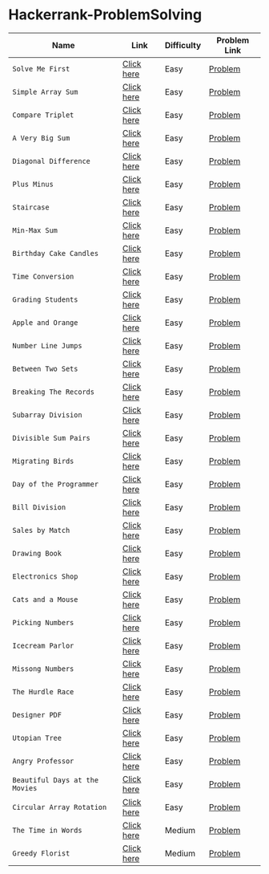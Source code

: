 # Hackerrank-ProblemSolving

| Name | Link | Difficulty | Problem Link|
| -------------- | ------------ | ----------- | ------- |
| `Solve Me First` | [Click here](https://github.com/Nitin-Diwakar/Hackerrank-ProblemSolving/blob/master/Solve%20Me%20First) | Easy    | [Problem](https://www.hackerrank.com/challenges/solve-me-first?isFullScreen=true/)    |
| `Simple Array Sum`| [Click here](https://github.com/Nitin-Diwakar/Hackerrank-ProblemSolving/blob/master/Simple%20Array%20Sum) | Easy | [Problem](https://www.hackerrank.com/challenges/simple-array-sum?isFullScreen=true)|
| `Compare Triplet`| [Click here](https://github.com/Nitin-Diwakar/Hackerrank-ProblemSolving/blob/master/Compare%20the%20Triplets) | Easy | [Problem](https://www.hackerrank.com/challenges/compare-the-triplets?isFullScreen=true)|
| `A Very Big Sum`| [Click here](https://github.com/Nitin-Diwakar/Hackerrank-ProblemSolving/blob/master/A%20Very%20Big%20Sum) | Easy | [Problem](https://www.hackerrank.com/challenges/a-very-big-sum?isFullScreen=true)|
| `Diagonal Difference`| [Click here](https://github.com/Nitin-Diwakar/Hackerrank-ProblemSolving/blob/master/Diagonal%20Difference) | Easy | [Problem](https://www.hackerrank.com/challenges/diagonal-difference?isFullScreen=true)|
| `Plus Minus`| [Click here](https://github.com/Nitin-Diwakar/Hackerrank-ProblemSolving/blob/master/Plus%20Minus) | Easy | [Problem](https://www.hackerrank.com/challenges/plus-minus?isFullScreen=true)|
| `Staircase`| [Click here](https://github.com/Nitin-Diwakar/Hackerrank-ProblemSolving/blob/master/StairCase) | Easy | [Problem](https://www.hackerrank.com/challenges/staircase?isFullScreen=true)|
| `Min-Max Sum`| [Click here](https://github.com/Nitin-Diwakar/Hackerrank-ProblemSolving/blob/master/Mini-Max%20Sum) | Easy | [Problem](https://www.hackerrank.com/challenges/mini-max-sum?isFullScreen=true)|
| `Birthday Cake Candles`| [Click here](https://github.com/Nitin-Diwakar/Hackerrank-ProblemSolving/blob/master/Birthday%20Cake%20Candles) | Easy | [Problem](https://www.hackerrank.com/challenges/birthday-cake-candles?isFullScreen=true)|
| `Time Conversion` | [Click here](https://github.com/Nitin-Diwakar/Hackerrank-ProblemSolving/blob/master/The%20Time%20in%20Words) | Easy | [Problem](https://www.hackerrank.com/challenges/time-conversion?isFullScreen=true)|
| `Grading Students` | [Click here](https://github.com/Nitin-Diwakar/Hackerrank-ProblemSolving/blob/master/Grading%20Students) | Easy | [Problem](https://www.hackerrank.com/challenges/grading?isFullScreen=true)|
| `Apple and Orange` | [Click here](https://github.com/Nitin-Diwakar/Hackerrank-ProblemSolving/blob/master/Apple%20and%20Orange) | Easy | [Problem](https://www.hackerrank.com/challenges/apple-and-orange?isFullScreen=true)|
| `Number Line Jumps` | [Click here](https://github.com/Nitin-Diwakar/Hackerrank-ProblemSolving/blob/master/Number%20Line%20Jumps) | Easy | [Problem](https://www.hackerrank.com/challenges/kangaroo?isFullScreen=true)|
|`Between Two Sets` | [Click here](https://github.com/Nitin-Diwakar/Hackerrank-ProblemSolving/blob/master/Between%20Two%20Sets) | Easy | [Problem](https://www.hackerrank.com/challenges/between-two-sets?isFullScreen=true)|
| `Breaking The Records` | [Click here](https://github.com/Nitin-Diwakar/Hackerrank-ProblemSolving/blob/master/Breaking%20the%20Records) | Easy | [Problem](https://www.hackerrank.com/challenges/breaking-best-and-worst-records?isFullScreen=true)|
| `Subarray Division` | [Click here](https://github.com/Nitin-Diwakar/Hackerrank-ProblemSolving/blob/master/Subarray%20Division) | Easy | [Problem](https://www.hackerrank.com/challenges/the-birthday-bar?isFullScreen=true)|
| `Divisible Sum Pairs` | [Click here](https://github.com/Nitin-Diwakar/Hackerrank-ProblemSolving/blob/master/Divisible%20Sum%20Pairs) | Easy | [Problem](https://www.hackerrank.com/challenges/divisible-sum-pairs?isFullScreen=true)|
| `Migrating Birds` | [Click here](https://github.com/Nitin-Diwakar/Hackerrank-ProblemSolving/blob/master/Migratory%20Birds) | Easy | [Problem](https://www.hackerrank.com/challenges/migratory-birds?isFullScreen=true)|
|`Day of the Programmer` | [Click here](https://github.com/Nitin-Diwakar/Hackerrank-ProblemSolving/blob/master/Day%20of%20the%20Programmer) | Easy | [Problem](https://www.hackerrank.com/challenges/day-of-the-programmer?isFullScreen=true)|
| `Bill Division`  | [Click here](https://github.com/Nitin-Diwakar/Hackerrank-ProblemSolving/blob/master/Bill%20Division) | Easy | [Problem](https://www.hackerrank.com/challenges/bon-appetit?isFullScreen=true)|
| `Sales by Match` | [Click here](https://github.com/Nitin-Diwakar/Hackerrank-ProblemSolving/blob/master/Sales%20by%20Match) | Easy | [Problem](https://www.hackerrank.com/challenges/sock-merchant?isFullScreen=true)|
| `Drawing Book` | [Click here](https://github.com/Nitin-Diwakar/Hackerrank-ProblemSolving/blob/master/Drawing%20Book) | Easy | [Problem](https://www.hackerrank.com/challenges/drawing-book?isFullScreen=true)|
| `Electronics Shop`| [Click here](https://github.com/Nitin-Diwakar/Hackerrank-ProblemSolving/blob/master/Electronics%20Shop) | Easy | [Problem](https://www.hackerrank.com/challenges/electronics-shop?isFullScreen=true)|
| `Cats and a Mouse` | [Click here](https://github.com/Nitin-Diwakar/Hackerrank-ProblemSolving/blob/master/Cats%20and%20a%20Mouse) | Easy | [Problem](https://www.hackerrank.com/challenges/cats-and-a-mouse?isFullScreen=true)|
|`Picking Numbers` | [Click here](https://github.com/Nitin-Diwakar/Hackerrank-ProblemSolving/blob/master/Picking%20Numbers) | Easy | [Problem](https://www.hackerrank.com/challenges/picking-numbers?isFullScreen=true)|
| `Icecream Parlor` | [Click here](https://github.com/Nitin-Diwakar/Hackerrank-ProblemSolving/blob/master/Ice%20Cream%20Parlor) | Easy | [Problem](https://www.hackerrank.com/challenges/icecream-parlor?isFullScreen=true)|
|`Missong Numbers` | [Click here](https://github.com/Nitin-Diwakar/Hackerrank-ProblemSolving/blob/master/Missing%20Numbers) | Easy | [Problem](https://www.hackerrank.com/challenges/missing-numbers?isFullScreen=true)|
| `The Hurdle Race` | [Click here](https://github.com/Nitin-Diwakar/Hackerrank-ProblemSolving/blob/master/The%20Hurdle%20Race) | Easy | [Problem](https://www.hackerrank.com/challenges/the-hurdle-race/problem?isFullScreen=false)|
| `Designer PDF` | [Click here](https://github.com/Nitin-Diwakar/Hackerrank-ProblemSolving/blob/master/Designer%20PDF)| Easy | [Problem](https://www.hackerrank.com/challenges/designer-pdf-viewer/problem?isFullScreen=false&h_r=next-challenge&h_v=zen)|
|`Utopian Tree` | [Click here](https://github.com/Nitin-Diwakar/Hackerrank-ProblemSolving/blob/master/Utopian%20Tree) | Easy | [Problem](https://www.hackerrank.com/challenges/utopian-tree/problem)|
|`Angry Professor` | [Click here](https://github.com/Nitin-Diwakar/Hackerrank-ProblemSolving/blob/master/Angry%20Professor) | Easy | [Problem](https://www.hackerrank.com/challenges/angry-professor/problem)|
| `Beautiful Days at the Movies`| [Click here](https://github.com/Nitin-Diwakar/Hackerrank-ProblemSolving/blob/master/Beautiful%20Days%20at%20the%20Movies)| Easy | [Problem](https://www.hackerrank.com/challenges/beautiful-days-at-the-movies/problem?isFullScreen=true)|
|`Circular Array Rotation`| [Click here](https://github.com/Nitin-Diwakar/Hackerrank-ProblemSolving/blob/master/Circular%20Array%20Rotation)| Easy | [Problem](https://www.hackerrank.com/challenges/circular-array-rotation/problem?isFullScreen=false)
| `The Time in Words` | [Click here](https://github.com/Nitin-Diwakar/Hackerrank-ProblemSolving/blob/master/Time%20Conversion) | Medium | [Problem](https://www.hackerrank.com/challenges/the-time-in-words?isFullScreen=true)|
|`Greedy Florist`|[Click here](https://github.com/Nitin-Diwakar/Hackerrank-ProblemSolving/blob/master/Greedy%20Florist)| Medium | [Problem](https://www.hackerrank.com/challenges/greedy-florist/problem?isFullScreen=true)|

